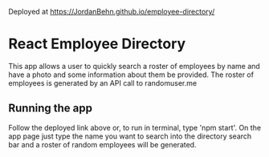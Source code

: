 Deployed at https://JordanBehn.github.io/employee-directory/

# React Employee Directory
This app allows a user to quickly search a roster of employees by name and have a photo and some information about them be provided. The roster of employees is generated by an API call to randomuser.me

## Running the app
Follow the deployed link above or, to run in terminal, type 'npm start'. On the app page just type the name you want to search into the directory search bar and a roster of random employees will be generated.